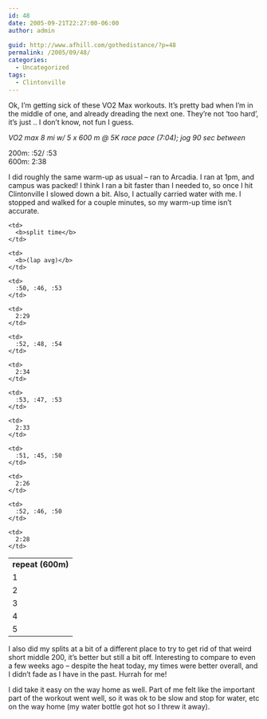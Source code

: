 ```yaml
---
id: 48
date: 2005-09-21T22:27:00-06:00
author: admin
  
guid: http://www.afhill.com/gothedistance/?p=48
permalink: /2005/09/48/
categories:
  - Uncategorized
tags:
  - Clintonville
---
```

Ok, I&#8217;m getting sick of these VO2 Max workouts. It&#8217;s pretty bad when I&#8217;m in the middle of one, and already dreading the next one. They&#8217;re not &#8216;too hard&#8217;, it&#8217;s just .. I don&#8217;t know, not fun I guess.

_VO2 max 8 mi w/ 5 x 600 m @ 5K race pace (7:04); jog 90 sec between_

200m: :52/ :53  
600m: 2:38

I did roughly the same warm-up as usual &#8211; ran to Arcadia. I ran at 1pm, and campus was packed! I think I ran a bit faster than I needed to, so once I hit Clintonville I slowed down a bit. Also, I actually carried water with me. I stopped and walked for a couple minutes, so my warm-up time isn&#8217;t accurate.

<table cellspacing="0" cellpadding="4" border="0" width="300px">
  <tr>
    <td>
      <b>repeat (600m)</b>
    </td>
    
    <td>
      <b>split time</b>
    </td>
    
    <td>
      <b>(lap avg)</b>
    </td>
  </tr>
  
  <tr>
    <td>
      1
    </td>
    
    <td>
      :50, :46, :53
    </td>
    
    <td>
      2:29
    </td>
  </tr>
  
  <tr>
    <td>
      2
    </td>
    
    <td>
      :52, :48, :54
    </td>
    
    <td>
      2:34
    </td>
  </tr>
  
  <tr>
    <td>
      3
    </td>
    
    <td>
      :53, :47, :53
    </td>
    
    <td>
      2:33
    </td>
  </tr>
  
  <tr>
    <td>
      4
    </td>
    
    <td>
      :51, :45, :50
    </td>
    
    <td>
      2:26
    </td>
  </tr>
  
  <tr>
    <td>
      5
    </td>
    
    <td>
      :52, :46, :50
    </td>
    
    <td>
      2:28
    </td>
  </tr>
</table>

I also did my splits at a bit of a different place to try to get rid of that weird short middle 200, it&#8217;s better but still a bit off. Interesting to compare to even a few weeks ago &#8211; despite the heat today, my times were better overall, and I didn&#8217;t fade as I have in the past. Hurrah for me!

I did take it easy on the way home as well. Part of me felt like the important part of the workout went well, so it was ok to be slow and stop for water, etc on the way home (my water bottle got hot so I threw it away).